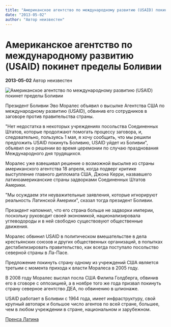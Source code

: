 ```yaml
---
title: "Американское агентство по международному развитию (USAID) покинет пределы Боливии"
date: "2013-05-02"
author: "Автор неизвестен"
---
```


# Американское агентство по международному развитию (USAID) покинет пределы Боливии

**2013-05-02** Автор неизвестен

![Американское агентство по международному развитию (USAID) покинет пределы Боливии](http://www.prensalatina.ru/images/stories/Fotos/2013/Mayo/01/evo.jpg)

Президент Боливии Эво Моралес объявил о высылке Агентства США по международному развитию (USAID), обвинив его сотрудников в заговоре против правительства страны.

 "Нет недостатка в некоторых учреждениях посольства Соединенных Штатов, которые продолжают помогать процессу заговора, и, следовательно, пользуясь 1 мая, я хочу сообщить, что мы решили предложить USAID покинуть Боливию, USAID уйдет из Боливии", объявил он о решении во время церемонии по случаю празднования Международного дня трудящихся.

Моралес уже взвешивал решение о возможной высылке из страны американского агентства 18 апреля, когда подверг критике выступление главного дипломата США, Джона Керри, назвавшего латиноамериканские страны задворками Соединенных Штатов Америки.

"Мы осуждаем эти неуважительные заявления, которые игнорируют реальность Латинской Америки", сказал тогда президент Боливии.

Президент напомнил, что его страна больше не задворки империи, поскольку руководит своей экономикой, национализировала углеводороды и в ней свободно существовуют общественные движения.

Моралес обвинил USAID в политическом вмешательстве в дела крестьянских союзов и других общественных организаций, в попытках дестабилизировать правительство, как всегда поступало посольство северной страны в Ла-Пасе.

Предложение покинуть страну одному из учреждений США является третьим с момента прихода к власти Моралеса в 2005 году.

В 2008 году Моралес выслал посла США Филипа Голдберга, обвинив его в сговоре с оппозицией, а в ноябре того же года призвал покинуть страну северное агентство ДЕА, по обвинению в шпионаже.

USAID работает в Боливии с 1964 года, имеет инфраструктуру, свой крупный автопарк и большое число агентов по всей стране, большее, чем в любом учреждении в стране, национальном и зарубежном.

[Пренса Латина](http://www.prensalatina.ru/index.php/14-portada-principal3/29621-2013-05-01-18-59-50?opcion=pl-ver-noticia)